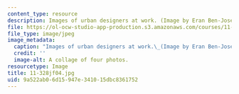 ```yaml
---
content_type: resource
description: Images of urban designers at work. (Image by Eran Ben-Joseph.)
file: https://ol-ocw-studio-app-production.s3.amazonaws.com/courses/11-328j-urban-design-skills-observing-interpreting-and-representing-the-city-fall-2004/9a522ab06d15947e341015dbc8361752_11-328jf04.jpg
file_type: image/jpeg
image_metadata:
  caption: "Images of urban designers at work.\_(Image by Eran Ben-Joseph.)"
  credit: ''
  image-alt: A collage of four photos.
resourcetype: Image
title: 11-328jf04.jpg
uid: 9a522ab0-6d15-947e-3410-15dbc8361752
---
```

